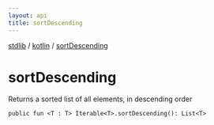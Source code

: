 ```yaml
---
layout: api
title: sortDescending
---
```

[stdlib](../index.html) / [kotlin](index.html) / [sortDescending](sortDescending.html)

# sortDescending
Returns a sorted list of all elements, in descending order
```
public fun <T : T> Iterable<T>.sortDescending(): List<T>
```
